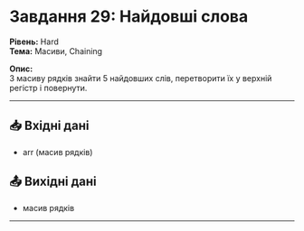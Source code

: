 # Завдання 29: Найдовші слова
**Рівень:** Hard  
**Тема:** Масиви, Chaining  

**Опис:**  
З масиву рядків знайти 5 найдовших слів, перетворити їх у верхній регістр і повернути.  

---
## 📥 Вхідні дані
- arr (масив рядків)

## 📤 Вихідні дані
- масив рядків

---
